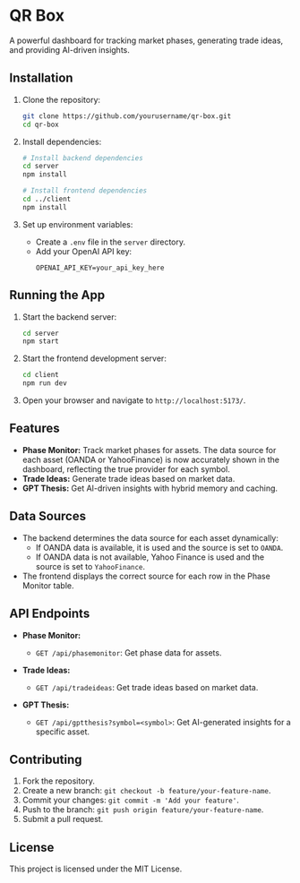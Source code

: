 # QR Box

A powerful dashboard for tracking market phases, generating trade ideas, and providing AI-driven insights.

## Installation

1. Clone the repository:
   ```bash
   git clone https://github.com/yourusername/qr-box.git
   cd qr-box
   ```

2. Install dependencies:
   ```bash
   # Install backend dependencies
   cd server
   npm install

   # Install frontend dependencies
   cd ../client
   npm install
   ```

3. Set up environment variables:
   - Create a `.env` file in the `server` directory.
   - Add your OpenAI API key:
     ```
     OPENAI_API_KEY=your_api_key_here
     ```

## Running the App

1. Start the backend server:
   ```bash
   cd server
   npm start
   ```

2. Start the frontend development server:
   ```bash
   cd client
   npm run dev
   ```

3. Open your browser and navigate to `http://localhost:5173/`.

## Features

- **Phase Monitor:** Track market phases for assets. The data source for each asset (OANDA or YahooFinance) is now accurately shown in the dashboard, reflecting the true provider for each symbol.
- **Trade Ideas:** Generate trade ideas based on market data.
- **GPT Thesis:** Get AI-driven insights with hybrid memory and caching.

## Data Sources

- The backend determines the data source for each asset dynamically:
  - If OANDA data is available, it is used and the source is set to `OANDA`.
  - If OANDA data is not available, Yahoo Finance is used and the source is set to `YahooFinance`.
- The frontend displays the correct source for each row in the Phase Monitor table.

## API Endpoints

- **Phase Monitor:**
  - `GET /api/phasemonitor`: Get phase data for assets.

- **Trade Ideas:**
  - `GET /api/tradeideas`: Get trade ideas based on market data.

- **GPT Thesis:**
  - `GET /api/gptthesis?symbol=<symbol>`: Get AI-generated insights for a specific asset.

## Contributing

1. Fork the repository.
2. Create a new branch: `git checkout -b feature/your-feature-name`.
3. Commit your changes: `git commit -m 'Add your feature'`.
4. Push to the branch: `git push origin feature/your-feature-name`.
5. Submit a pull request.

## License

This project is licensed under the MIT License. 